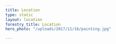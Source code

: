 ```yaml
---
title: Location
type: static
layout: location
forestry_title: Location
hero_photo: "/uploads/2017/11/16/painting.jpg"

---
```

